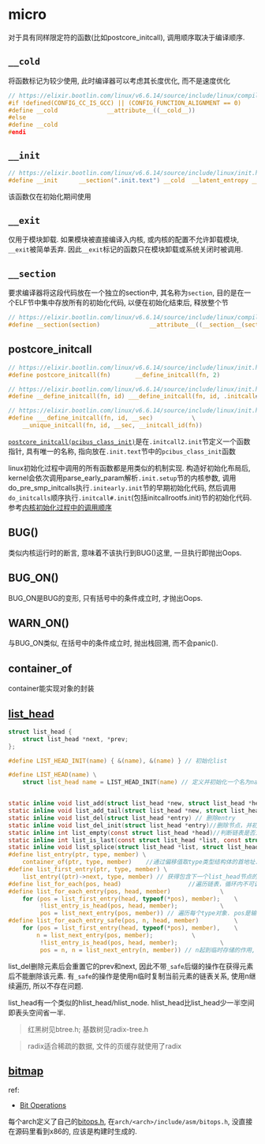 # micro
对于具有同样限定符的函数(比如postcore_initcall), 调用顺序取决于编译顺序.

## `__cold`
将函数标记为较少使用, 此时编译器可以考虑其长度优化, 而不是速度优化

```c
// https://elixir.bootlin.com/linux/v6.6.14/source/include/linux/compiler_types.h#L104
#if !defined(CONFIG_CC_IS_GCC) || (CONFIG_FUNCTION_ALIGNMENT == 0)
#define __cold				__attribute__((__cold__))
#else
#define __cold
#endi
```

## `__init`
```c
// https://elixir.bootlin.com/linux/v6.6.14/source/include/linux/init.h#L52
#define __init		__section(".init.text") __cold  __latent_entropy __noinitretpoline
```

该函数仅在初始化期间使用

## `__exit`
仅用于模块卸载. 如果模块被直接编译入内核, 或内核的配置不允许卸载模块, `__exit`被简单丢弃. 因此`__exit`标记的函数只在模块卸载或系统关闭时被调用.

## `__section`
要求编译器将这段代码放在一个独立的section中, 其名称为`section`, 目的是在一个ELF节中集中存放所有的初始化代码, 以便在初始化结束后, 释放整个节

```c
// https://elixir.bootlin.com/linux/v6.6.14/source/include/linux/compiler_attributes.h#L334
#define __section(section)              __attribute__((__section__(section)))
```

## postcore_initcall
```c
// https://elixir.bootlin.com/linux/v6.6.14/source/include/linux/init.h#L302
#define postcore_initcall(fn)		__define_initcall(fn, 2)

// https://elixir.bootlin.com/linux/v6.6.14/source/include/linux/init.h#L282
#define __define_initcall(fn, id) ___define_initcall(fn, id, .initcall##id)

// https://elixir.bootlin.com/linux/v6.6.14/source/include/linux/init.h#L279
#define ___define_initcall(fn, id, __sec)			\
	__unique_initcall(fn, id, __sec, __initcall_id(fn))
```

[`postcore_initcall(pcibus_class_init)`](https://elixir.bootlin.com/linux/v6.6.14/source/drivers/pci/probe.c#L108)是在`.initcall2.init`节定义一个函数指针, 具有唯一的名称, 指向放在`.init.text`节中的`pcibus_class_init`函数

linux初始化过程中调用的所有函数都是用类似的机制实现. 构造好初始化布局后, kernel会依次调用parse_early_param解析`.init.setup`节的内核参数, 调用do_pre_smp_initcalls执行`.initearly.init`节的早期初始化代码, 然后调用`do_initcalls`顺序执行`.initcall#.init`(包括initcallrootfs.init)节的初始化代码. 参考[内核初始化过程中的调用顺序](https://e-mailky.github.io/2016-10-14-linux_kernel_init_seq)

## BUG()
类似内核运行时的断言, 意味着不该执行到BUG()这里, 一旦执行即抛出Oops.

## BUG_ON()
BUG_ON是BUG的变形, 只有括号中的条件成立时, 才抛出Oops.

## WARN_ON()
与BUG_ON类似, 在括号中的条件成立时, 抛出栈回溯, 而不会panic().

## container_of
container能实现对象的封装

## [list_head](https://elixir.bootlin.com/linux/v6.6.16/source/include/linux/list.h)
```c
struct list_head {
	struct list_head *next, *prev;
};

#define LIST_HEAD_INIT(name) { &(name), &(name) } // 初始化list

#define LIST_HEAD(name) \
	struct list_head name = LIST_HEAD_INIT(name) // 定义并初始化一个名为name的链表


static inline void list_add(struct list_head *new, struct list_head *head) //在head后插入new
static inline void list_add_tail(struct list_head *new, struct list_head *head)//head前插入new, 由于是循环链表，就是说添加到链表尾部
static inline void list_del(struct list_head *entry) // 删除entry
static inline void list_del_init(struct list_head *entry)//删除节点，并初始化被删除的结点（也就是使被删除的结点的prev和next都指向自己）
static inline int list_empty(const struct list_head *head)//判断链表是否为空
static inline int list_is_last(const struct list_head *list, const struct list_head *head) // list是否为最后一个元素
static inline void list_splice(struct list_head *list, struct list_head *head)//通过两个链表的head，进行连接  
#define list_entry(ptr, type, member) \
	container_of(ptr, type, member)    //通过偏移值取type类型结构体的首地址. ptr是list_head的地址, type是目标结构体名, member是目标结构体中list_head对应的字段名
#define list_first_entry(ptr, type, member) \
	list_entry((ptr)->next, type, member) // 获得包含下一个list_head节点的type对象
#define list_for_each(pos, head)                   //遍历链表，循环内不可调用list_del()删除节点
#define list_for_each_entry(pos, head, member)				\
	for (pos = list_first_entry(head, typeof(*pos), member);	\
	     !list_entry_is_head(pos, head, member);			\
	     pos = list_next_entry(pos, member)) // 遍历每个type对象. pos是输出, 表示当前循环中对象的地址, type实际由typeof(*pos)实现
#define list_for_each_entry_safe(pos, n, head, member)			\
	for (pos = list_first_entry(head, typeof(*pos), member),	\
		n = list_next_entry(pos, member);			\
	     !list_entry_is_head(pos, head, member); 			\
	     pos = n, n = list_next_entry(n, member)) // n起到临时存储的作用, 其他同上, 区别在于, 如果循环中删除了当前元素, xxx_safe是安全的
```

list_del删除元素后会重置它的prev和next, 因此不带`_safe`后缀的操作在获得元素后不能删除该元素. 有`_safe`的操作是使用n临时复制当前元素的链表关系, 使用n继续遍历, 所以不存在问题.

list_head有一个类似的hlist_head/hlist_node. hlist_head比list_head少一半空间即表头空间省一半.

> 红黑树见btree.h; 基数树见radix-tree.h

> radix适合稀疏的数据, 文件的页缓存就使用了radix

## [bitmap](https://elixir.bootlin.com/linux/v6.6.16/source/include/asm-generic/bitops/instrumented-atomic.h#L16)
ref:
- [Bit Operations](https://www.kernel.org/doc/html/latest/core-api/kernel-api.html?highlight=set_bit#bit-operations)

每个arch定义了自己的[bitops.h](https://elixir.bootlin.com/linux/v6.6.16/A/ident/set_bit), 在`arch/<arch>/include/asm/bitops.h`, 没直接在源码里看到x86的, 应该是构建时生成的.
